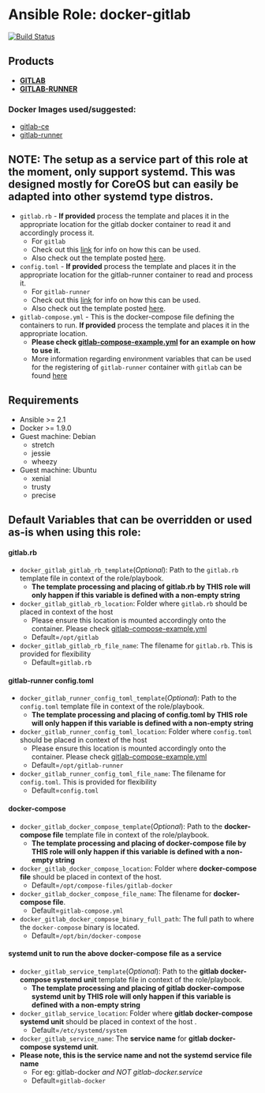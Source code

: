 # Ansible Role: docker-gitlab
[![Build Status](https://travis-ci.org/HP41/ansible-docker-gitlab.svg?branch=master)](https://travis-ci.org/HP41/ansible-docker-gitlab)


## Products

- **[GITLAB](https://about.gitlab.com/)**
- **[GITLAB-RUNNER](https://docs.gitlab.com/runner/)**

### Docker Images used/suggested:

- [gitlab-ce](https://hub.docker.com/r/gitlab/gitlab-ce/)
- [gitlab-runner](https://hub.docker.com/r/gitlab/gitlab-runner/)


## NOTE: The setup as a service part of this role at the moment, only support systemd. This was designed mostly for CoreOS but can easily be adapted into other systemd type distros.
- `gitlab.rb` - **If provided** process the template and places it in the appropriate location for the gitlab docker container to read it and accordingly process it.
    - For `gitlab`
    - Check out this [link](https://docs.gitlab.com/omnibus/settings/configuration.html) for info on how this can be used.
    - Also check out the template posted [here](https://gitlab.com/gitlab-org/omnibus-gitlab/blob/master/files/gitlab-config-template/gitlab.rb.template).
- `config.toml` - **If provided** process the template and places it in the appropriate location for the gitlab-runner container to read and process it.
    - For `gitlab-runner`
    - Check out this [link](https://gitlab.com/gitlab-org/gitlab-ci-multi-runner/blob/master/docs/configuration/advanced-configuration.md) for info on how this can be used.
    - Also check out the template posted [here](https://gitlab.com/gitlab-org/gitlab-ci-multi-runner/blob/master/config.toml.example).
- `gitlab-compose.yml` - This is the docker-compose file defining the containers to run. **If provided** process the template and places it in the appropriate location.    
    - **Please check [gitlab-compose-example.yml](gitlab-compose-example.yml) for an example on how to use it.**
    - More information regarding environment variables that can be used for the registering of `gitlab-runner` container with `gitlab` can be found [here](https://gitlab.com/gitlab-org/gitlab-ci-multi-runner/blob/master/docs/commands/README.md#gitlab-runner-register)

## Requirements 
* Ansible >= 2.1
* Docker >= 1.9.0
* Guest machine: Debian
    - stretch
    - jessie
    - wheezy
* Guest machine: Ubuntu
    - xenial
    - trusty
    - precise

## Default Variables that can be overridden or used as-is when using this role:

#### gitlab.rb

- `docker_gitlab_gitlab_rb_template`(*Optional*): Path to the `gitlab.rb` template file in context of the role/playbook.
    - **The template processing and placing of gitlab.rb by THIS role will only happen if this variable is defined with a non-empty string**
- `docker_gitlab_gitlab_rb_location`: Folder where `gitlab.rb` should be placed in context of the host 
    - Please ensure this location is mounted accordingly onto the container. Please check [gitlab-compose-example.yml](gitlab-compose-example.yml)
    - Default=`/opt/gitlab`
- `docker_gitlab_gitlab_rb_file_name`: The filename for `gitlab.rb`. This is provided for flexibility 
    - Default=`gitlab.rb`

#### gitlab-runner config.toml

- `docker_gitlab_runner_config_toml_template`(*Optional*): Path to the `config.toml` template file in context of the role/playbook.
    - **The template processing and placing of config.toml by THIS role will only happen if this variable is defined with a non-empty string**
- `docker_gitlab_runner_config_toml_location`: Folder where `config.toml` should be placed in context of the host 
    - Please ensure this location is mounted accordingly onto the container. Please check [gitlab-compose-example.yml](gitlab-compose-example.yml)
    - Default=`/opt/gitlab-runner`
- `docker_gitlab_runner_config_toml_file_name`: The filename for `config.toml`. This is provided for flexibility 
    - Default=`config.toml`

#### docker-compose

- `docker_gitlab_docker_compose_template`(*Optional*): Path to the **docker-compose file** template file in context of the role/playbook.
    - **The template processing and placing of docker-compose file by THIS role will only happen if this variable is defined with a non-empty string**
- `docker_gitlab_docker_compose_location`: Folder where **docker-compose file** should be placed in context of the host.
    - Default=`/opt/compose-files/gitlab-docker`
- `docker_gitlab_docker_compose_file_name`: The filename for **docker-compose file**. 
    - Default=`gitlab-compose.yml`
- `docker_gitlab_docker_compose_binary_full_path`: The full path to where the `docker-compose` binary is located.
    - Default=`/opt/bin/docker-compose`

#### systemd unit to run the above docker-compose file as a service
- `docker_gitlab_service_template`(*Optional*): Path to the **gitlab docker-compose systemd unit** template file in context of the role/playbook.
    - **The template processing and placing of gitlab docker-compose systemd unit by THIS role will only happen if this variable is defined with a non-empty string**
- `docker_gitlab_service_location`: Folder where **gitlab docker-compose systemd unit** should be placed in context of the host .
    - Default=`/etc/systemd/system`
- `docker_gitlab_service_name`: The **service name** for **gitlab docker-compose systemd unit**. 
- **Please note, this is the service name and not the systemd service file name**
    - For eg: gitlab-docker *and NOT gitlab-docker.service* 
    - Default=`gitlab-docker`